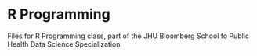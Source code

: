R Programming
=============

Files for R Programming class, part of the JHU Bloomberg School fo Public
Health Data Science Specialization
